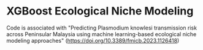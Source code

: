 # XGBoost Ecological Niche Modeling
Code is associated with "Predicting Plasmodium knowlesi transmission risk across Peninsular Malaysia using machine learning-based ecological niche modeling approaches"
(https://doi.org/10.3389/fmicb.2023.1126418)

